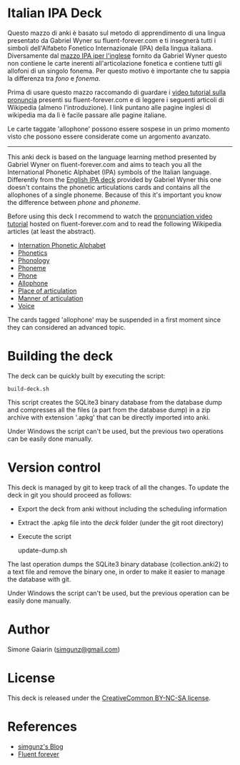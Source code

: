 Italian IPA Deck
================

Questo mazzo di anki è basato sul metodo di apprendimento di una lingua presentato da Gabriel Wyner su fluent-forever.com
e ti insegnerà tutti i simboli dell'Alfabeto Fonetico Internazionale (IPA) della lingua italiana. Diversamente dal
[mazzo IPA iper l'inglese](https://fluent-forever.com/ipa-anki-deck/) fornito da Gabriel Wyner questo non contiene
le carte inerenti all'articolazione fonetica e contiene tutti gli allofoni di un singolo fonema. Per questo motivo
è importante che tu sappia la differenza tra _fono_ e _fonema_.

Prima di usare questo mazzo raccomando di guardare i [video tutorial sulla pronuncia](https://fluent-forever.com/chapter3/)
presenti su fluent-forever.com e di leggere i seguenti articoli di Wikipedia (almeno l'introduzione). I link puntano
alle pagine inglesi di wikipedia ma da lì è facile passare alle pagine italiane.

Le carte taggate 'allophone' possono essere sospese in un primo momento visto che possono essere considerate come un argomento avanzato.

----------------------------------------------------------------------------------------------------------------

This anki deck is based on the language learning method presented by Gabriel Wyner on fluent-forever.com and
aims to teach you all the International Phonetic Alphabet (IPA) symbols of the Italian language. Differently
from the [English IPA deck](https://fluent-forever.com/ipa-anki-deck/) provided by Gabriel Wyner this one doesn't
contains the phonetic articulations cards and contains all the allophones of a single phoneme. Because of this
it's important you know the difference between _phone_ and _phoneme_.

Before using this deck I recommend to watch the [pronunciation video tutorial](https://fluent-forever.com/chapter3/)
hosted on fluent-forever.com and to read the following Wikipedia articles (at least the abstract).

* [Internation Phonetic Alphabet](http://en.wikipedia.org/wiki/International_Phonetic_Alphabet)
* [Phonetics](http://en.wikipedia.org/wiki/Phonetics)
* [Phonology](http://en.wikipedia.org/wiki/Phonology)
* [Phoneme](http://en.wikipedia.org/wiki/Phoneme)
* [Phone](http://en.wikipedia.org/wiki/Phone_(phonetics))
* [Allophone](http://en.wikipedia.org/wiki/Allophone)
* [Place of articulation](http://en.wikipedia.org/wiki/Place_of_articulation)
* [Manner of articulation](http://en.wikipedia.org/wiki/Manner_of_articulation)
* [Voice](http://en.wikipedia.org/wiki/Voice_(phonetics))

The cards tagged 'allophone' may be suspended in a first moment since they can considered an advanced topic.

Building the deck
=================

The deck can be quickly built by executing the script:

    build-deck.sh

This script creates the SQLite3 binary database from the database dump and compresses all the files (a part from
the database dump) in a zip archive with extension '.apkg' that can be directly imported into anki.

Under Windows the script can't be used, but the previous two operations can be easily done manually.

Version control
===============

This deck is managed by git to keep track of all the changes. To update the deck in git you should proceed as follows:

* Export the deck from anki without including the scheduling information
* Extract the .apkg file into the _deck_ folder (under the git root directory)
* Execute the script

    update-dump.sh

The last operation dumps the SQLite3 binary database (collection.anki2) to a text file and remove the binary one,
in order to make it easier to manage the database with git.

Under Windows the script can't be used, but the previous operation can be easily done manually.

Author
======

Simone Gaiarin (simgunz@gmail.com)

License
=======

This deck is released under the [CreativeCommon BY-NC-SA license](https://creativecommons.org/licenses/by-nc-sa/4.0/legalcode).

References
==========

- [simgunz's Blog](http://simgunz.org/projects)
- [Fluent forever](http://fluent-forever.com)
